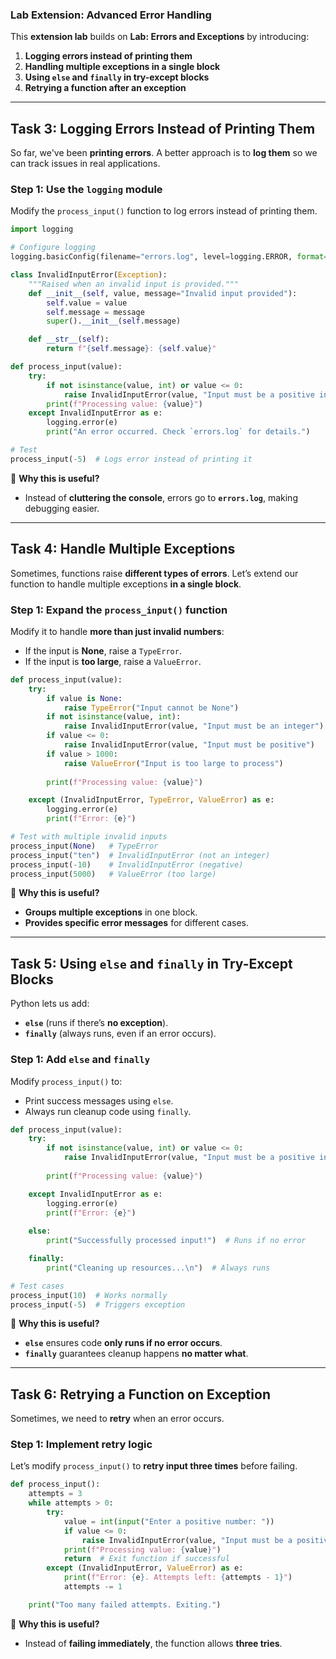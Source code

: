 ### **Lab Extension: Advanced Error Handling**

This **extension lab** builds on **Lab: Errors and Exceptions** by introducing:
1. **Logging errors instead of printing them**
2. **Handling multiple exceptions in a single block**
3. **Using `else` and `finally` in try-except blocks**
4. **Retrying a function after an exception**

---

## **Task 3: Logging Errors Instead of Printing Them**
So far, we've been **printing errors**. A better approach is to **log them** so we can track issues in real applications.

### **Step 1: Use the `logging` module**
Modify the `process_input()` function to log errors instead of printing them.

```python
import logging

# Configure logging
logging.basicConfig(filename="errors.log", level=logging.ERROR, format="%(asctime)s - %(levelname)s - %(message)s")

class InvalidInputError(Exception):
    """Raised when an invalid input is provided."""
    def __init__(self, value, message="Invalid input provided"):
        self.value = value
        self.message = message
        super().__init__(self.message)

    def __str__(self):
        return f"{self.message}: {self.value}"

def process_input(value):
    try:
        if not isinstance(value, int) or value <= 0:
            raise InvalidInputError(value, "Input must be a positive integer")
        print(f"Processing value: {value}")
    except InvalidInputError as e:
        logging.error(e)
        print("An error occurred. Check `errors.log` for details.")

# Test
process_input(-5)  # Logs error instead of printing it
```

🔹 **Why this is useful?**  
- Instead of **cluttering the console**, errors go to **`errors.log`**, making debugging easier.

---

## **Task 4: Handle Multiple Exceptions**
Sometimes, functions raise **different types of errors**. Let’s extend our function to handle multiple exceptions **in a single block**.

### **Step 1: Expand the `process_input()` function**
Modify it to handle **more than just invalid numbers**:
- If the input is **None**, raise a `TypeError`.
- If the input is **too large**, raise a `ValueError`.

```python
def process_input(value):
    try:
        if value is None:
            raise TypeError("Input cannot be None")
        if not isinstance(value, int):
            raise InvalidInputError(value, "Input must be an integer")
        if value <= 0:
            raise InvalidInputError(value, "Input must be positive")
        if value > 1000:
            raise ValueError("Input is too large to process")
        
        print(f"Processing value: {value}")

    except (InvalidInputError, TypeError, ValueError) as e:
        logging.error(e)
        print(f"Error: {e}")

# Test with multiple invalid inputs
process_input(None)   # TypeError
process_input("ten")  # InvalidInputError (not an integer)
process_input(-10)    # InvalidInputError (negative)
process_input(5000)   # ValueError (too large)
```

🔹 **Why this is useful?**  
- **Groups multiple exceptions** in one block.
- **Provides specific error messages** for different cases.

---

## **Task 5: Using `else` and `finally` in Try-Except Blocks**
Python lets us add:
- **`else`** (runs if there’s **no exception**).
- **`finally`** (always runs, even if an error occurs).

### **Step 1: Add `else` and `finally`**
Modify `process_input()` to:
- Print success messages using `else`.
- Always run cleanup code using `finally`.

```python
def process_input(value):
    try:
        if not isinstance(value, int) or value <= 0:
            raise InvalidInputError(value, "Input must be a positive integer")
        
        print(f"Processing value: {value}")

    except InvalidInputError as e:
        logging.error(e)
        print(f"Error: {e}")
    
    else:
        print("Successfully processed input!")  # Runs if no error

    finally:
        print("Cleaning up resources...\n")  # Always runs

# Test cases
process_input(10)  # Works normally
process_input(-5)  # Triggers exception
```

🔹 **Why this is useful?**  
- **`else`** ensures code **only runs if no error occurs**.
- **`finally`** guarantees cleanup happens **no matter what**.

---

## **Task 6: Retrying a Function on Exception**
Sometimes, we need to **retry** when an error occurs.

### **Step 1: Implement retry logic**
Let’s modify `process_input()` to **retry input three times** before failing.

```python
def process_input():
    attempts = 3
    while attempts > 0:
        try:
            value = int(input("Enter a positive number: "))
            if value <= 0:
                raise InvalidInputError(value, "Input must be a positive integer")
            print(f"Processing value: {value}")
            return  # Exit function if successful
        except (InvalidInputError, ValueError) as e:
            print(f"Error: {e}. Attempts left: {attempts - 1}")
            attempts -= 1

    print("Too many failed attempts. Exiting.")
```

🔹 **Why this is useful?**  
- Instead of **failing immediately**, the function allows **three tries**.


